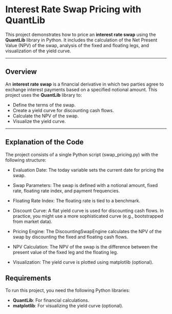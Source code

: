 # Interest Rate Swap Pricing with QuantLib

This project demonstrates how to price an **interest rate swap** using the **QuantLib** library in Python. It includes the calculation of the Net Present Value (NPV) of the swap, analysis of the fixed and floating legs, and visualization of the yield curve.

---

## Overview

An **interest rate swap** is a financial derivative in which two parties agree to exchange interest payments based on a specified notional amount. This project uses the **QuantLib** library to:
- Define the terms of the swap.
- Create a yield curve for discounting cash flows.
- Calculate the NPV of the swap.
- Visualize the yield curve.

---

## Explanation of the Code

The project consists of a single Python script (swap_pricing.py) with the following structure:

- Evaluation Date: The today variable sets the current date for pricing the swap.

- Swap Parameters: The swap is defined with a notional amount, fixed rate, floating rate index, and payment frequencies.

- Floating Rate Index: The floating rate is tied to a benchmark.

- Discount Curve: A flat yield curve is used for discounting cash flows. In practice, you might use a more sophisticated curve (e.g., bootstrapped from market data).

- Pricing Engine: The DiscountingSwapEngine calculates the NPV of the swap by discounting the fixed and floating cash flows.

- NPV Calculation: The NPV of the swap is the difference between the present value of the fixed leg and the floating leg.

- Visualization: The yield curve is plotted using matplotlib (optional).

## Requirements

To run this project, you need the following Python libraries:
- **QuantLib**: For financial calculations.
- **matplotlib**: For visualizing the yield curve (optional).
